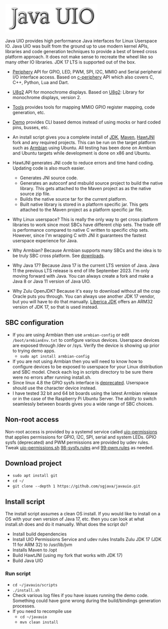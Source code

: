 ![Title](images/title.png)

Java UIO provides high performance Java interfaces for Linux Userspace IO. Java
UIO was built from the ground up to use modern kernel APIs, libraries and code
generation techniques to provide a best of breed cross platform approach. It
does not make sense to recreate the wheel like so many other IO libraries. JDK
17 LTS is supported out of the box.

* [Periphery](https://github.com/sgjava/javauio/tree/main/periphery) API for
GPIO, LED, PWM, SPI, I2C, MMIO and Serial peripheral I/O interface access. Based
on [c-periphery](https://github.com/vsergeev/c-periphery) API which also covers
C, C++, Python, Lua and Dart.
* [U8g2](https://github.com/sgjava/javauio/tree/main/u8g2) API for monochrome
displays. Based on [U8g2](https://github.com/olikraus/u8g2): Library for
monochrome displays, version 2.
* [Tools](https://github.com/sgjava/javauio/tree/main/tools) provides tools
for mapping MMIO GPIO register mapping, code generation, etc.
* [Demo](https://github.com/sgjava/javauio/tree/main/demo) provides CLI based
demos instead of using mocks or hard coded pins, busses, etc.

* An install script gives you a complete install of [JDK](https://www.azul.com/products/core),
[Maven](https://maven.apache.org), [HawtJNI](https://github.com/fusesource/hawtjni)
fork and any required projects. This can be run on the target platform such as
[Armbian](https://www.armbian.com) using Ubuntu. All testing has been done on
Armbian and Ubuntu targets while development is done on x86 and Ubuntu.
* HawtJNI generates JNI code to reduce errors and time hand coding. Updating code
is also much easier.
    * Generates JNI source code.
    * Generates an autoconf and msbuild source project to build the native library.
This gets attached to the Maven project as as the native source zip file.
    * Builds the native source tar for the current platform.
    * Built native library is stored in a platform specific jar. This gets attached
to the Maven project as a platform specific jar file.
* Why Linux userspace? This is really the only way to get cross platform
libraries to work since most SBCs have different chip sets. The trade off is
performance compared to native C written to specific chip sets. However, since
I'm wrapping C with JNI it guarantees the fastest userspace experience for Java.
* Why Armbian? Because Armbian supports many SBCs and the idea is to be truly
SBC cross platform. See [downloads](https://www.armbian.com/download).
* Why Java 17? Because Java 17 is the current LTS version of Java. Java 11 the
previous LTS release is end of life September 2023. I'm only moving forward
with Java. You can always create a fork and make a Java 8 or Java 11 version of
Java UIO.
* Why Zulu OpenJDK? Because it's easy to download without all the crap Oracle
puts you through. You can always use another JDK 17 vendor, but you will have to
do that manually. [Liberica JDK](https://bell-sw.com/pages/downloads/?version=java-17-lts)
offers an ARM32 version of JDK 17, so that is used instead.

## SBC configuration
* If you are using Armbian then use `armbian-config` or edit `/boot/armbianEnv.txt`
to configure various devices. Userspace devices are exposed through /dev or
/sys. Verify the device is showing up prior to trying demo apps.
    * `sudo apt install armbian-config`
* If you are not using Armbian then you will need to know how to configure
devices to be exposed to userspace for your Linux distribution and SBC model.
Check each log in scripts directory to be sure there were no errors after running
install.sh.
* Since linux 4.8 the GPIO sysfs interface is [deprecated](https://www.kernel.org/doc/html/latest/admin-guide/gpio/sysfs.html).
Userspace should use the character device instead.
* I have tested 32 bit and 64 bit boards using the latest Armbian release or in
the case of the Raspberry Pi Ubuntu Server. The ability to switch seamlessly
between boards gives you a wide range of SBC choices.

## Non-root access
Non-root access is provided by a systemd service called [uio-permissions](https://github.com/sgjava/javauio/blob/6ea3ef5155f3158d92eb16b5f428372ec8adda3d/scripts/install.sh#L44) that
applies permissions for GPIO, I2C, SPI, serial and system LEDs. GPIO
sysfs (deprecated) and PWM permissions are provided by udev rules. Tweak [uio-permissions.sh](https://github.com/sgjava/javauio/blob/main/scripts/uio-permissions.sh)
[98-sysfs.rules](https://github.com/sgjava/javauio/blob/main/scripts/98-sysfs.rules) and
[99-pwm.rules](https://github.com/sgjava/javauio/blob/main/scripts/99-pwm.rules)
as needed.

## Download project
* `sudo apt install git`
* `cd ~/`
* `git clone --depth 1 https://github.com/sgjava/javauio.git`

## Install script
The install script assumes a clean OS install. If you would like to install on
a OS with your own version of Java 17, etc. then you can look at what install.sh
does and do it manually. What does the script do?
* Install build dependencies
* Install UIO Permissions Service and udev rules
  Installs Zulu JDK 17 (JDK 11 for ARM 32) to /usr/lib/jvm
* Installs Maven to /opt
* Build HawtJNI (using my fork that works with JDK 17)
* Build Java UIO

### Run script
* `cd ~/javauio/scripts`
* `./install.sh`
* Check various log files if you have issues running the demo code. Something
could have gone wrong during the build/bindings generation processes.
* If you need to recompile use
    * `cd ~/javauio`
    * `mvn clean install`
